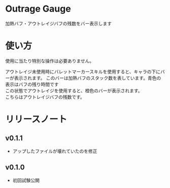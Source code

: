 # Outrage Gauge
加熱バフ・アウトレイジバフの残数をバー表示します

# 使い方
使用に当たり特別な操作は必要ありません。  
  
アウトレイジ未使用時にバレットマーカースキルを使用すると、キャラの下にバーが表示されます。
このバーは加熱バフのスタック数を表しています。青色の表示はバフの残り時間です  
この状態でアウトレイジを使用すると、橙色のバーが表示されます。  
こちらはアウトレイジバフの残数です。  


# リリースノート
## v0.1.1
- アップしたファイルが壊れていたのを修正
## v0.1.0
* 初回試験公開
